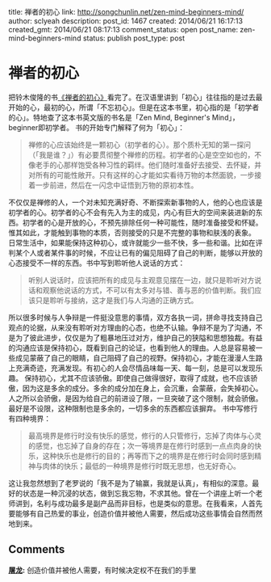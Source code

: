 title: 禅者的初心
link: http://songchunlin.net/zen-mind-beginners-mind/
author: sclyeah
description: 
post_id: 1467
created: 2014/06/21 16:17:13
created_gmt: 2014/06/21 08:17:13
comment_status: open
post_name: zen-mind-beginners-mind
status: publish
post_type: post

# 禅者的初心

把铃木俊隆的书[《禅者的初心》](http://book.douban.com/subject/4898627/)看完了。在汉语里讲到「初心」往往指的是过去最开始的心，最初的心，所谓「不忘初心」。但是在这本书里，初心指的是「初学者的心」。特地查了这本书英文版的书名是「Zen Mind, Beginner's Mind」，beginner即初学者。 书的开始专门解释了何为「初心」： 

> 禅修的心应该始终是一颗初心（初学者的心）。那个质朴无知的第一探问（「我是谁？」）有必要贯彻整个禅修的历程。初学者的心是空空如也的，不像老手的心那样饱受各种习性的羁绊。他们随时准备好去接受、去怀疑，并对所有的可能性敞开。只有这样的心才能如实看待万物的本然面貌，一步接着一步前进，然后在一闪念中证悟到万物的原初本性。

不仅仅是禅修的人，一个对未知充满好奇、不断探索新事物的人，他的心也应该是初学者的心。初学者的心不会有先入为主的成见，内心有巨大的空间来装进新的东西。初学者的心是开放的心，不预先排除任何一种可能性，随时准备接受和怀疑。惟其如此，才能触到事物的本质，否则接受的只是不完整的事物和肤浅的表象。 日常生活中，如果能保持这种初心，或许就能少一些不快，多一些和谐。比如在评判某个人或者某件事的时候，不应让已有的偏见阻碍了自己的判断，能够以开放的心态接受不一样的东西。书中写到聆听他人说话的方式： 

> 听别人说话时，应该把所有的成见与主观意见摆在一边，就只是聆听对方说话和观察他说话的方式，不可以有太多对与错、善与恶的价值判断。我们应该只是聆听与接纳，这才是我们与人沟通的正确方式。

所以很多时候与人争辩是一件挺没意思的事情，双方各执一词，拼命寻找支持自己观点的论据，从来没有聆听对方理由的心态，也绝不认输。争辩不是为了沟通，不是为了彼此进步，仅仅是为了粗暴地压过对方，维护自己的狭隘和思想独裁。有益的沟通应该是保持初心，既看到自己的论证，也看到他人的理由。人总是容易被一些成见蒙蔽了自己的眼睛，自己阻碍了自己的视野。保持初心，才能在漫漫人生路上充满奇迹，充满发现。有初心的人会尽情品味每一天、每一刻，总是可以发现乐趣。 保持初心，尤其不应该骄傲。即使自己做得很好，取得了成就，也不应该骄傲，因为这是多余的成分。多余的成分加在身上，会沉重，会蒙蔽，会失掉初心。人之所以会骄傲，是因为给自己的前进设了限，一旦突破了这个限制，就会骄傲。最好是不设限，这种限制也是多余的，一切多余的东西都应该摒弃。 书中写修行有四种境界： 

> 最高境界是修行时没有快乐的感觉，修行的人只管修行，忘掉了肉体与心灵的感觉，也忘掉了自身的存在；次一等境界是在修行时感到一点点肉身的快乐，这种快乐也是修行的目的；再等而下之的境界是在修行时会同时感到精神与肉体的快乐；最低的一种境界是修行时既无思想，也无好奇心。

这让我忽然想到了老罗说的「我不是为了输赢，我就是认真」，有相似的深意。最好的状态是一种沉浸的状态，做到忘我忘物，不求其他。曾在一个讲座上听一个老师讲到，名利与成功最多是副产品而非目标，也是类似的意思。在我看来，人首先要能够有自己热爱的事业，创造价值并被他人需要，然后成功这些事情会自然而然地到来。

## Comments

**[屠龙](#3775 "2014-06-24 17:34:36"):** 创造价值并被他人需要，有时候决定权不在我们的手里

